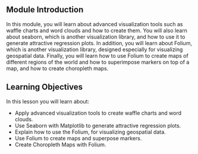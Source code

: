 ## Module Introduction

In this module, you will learn about advanced visualization tools such as waffle charts and word clouds and how to create them. You will also learn about seaborn, which is another visualization library, and how to use it to generate attractive regression plots. In addition, you will learn about Folium, which is another visualization library, designed especially for visualizing geospatial data. Finally, you will learn how to use Folium to create maps of different regions of the world and how to superimpose markers on top of a map, and how to create choropleth maps.

## Learning Objectives

In this lesson you will learn about:

* Apply advanced visualization tools to create waffle charts and word clouds.
* Use Seaborn with Matplotlib to generate attractive regression plots.
* Explain how to use the Folium, for visualizing geospatial data.
* Use Folium to create maps and superpose markers.
* Create Choropleth Maps with Folium.
